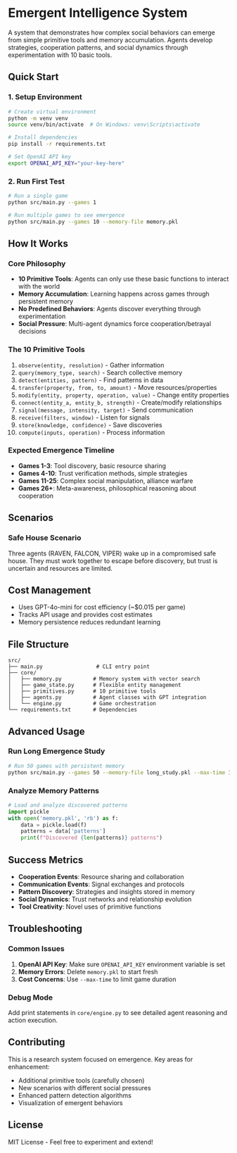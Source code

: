 # Emergent Intelligence System

A system that demonstrates how complex social behaviors can emerge from simple primitive tools and memory accumulation. Agents develop strategies, cooperation patterns, and social dynamics through experimentation with 10 basic tools.

## Quick Start

### 1. Setup Environment
```bash
# Create virtual environment
python -m venv venv
source venv/bin/activate  # On Windows: venv\Scripts\activate

# Install dependencies
pip install -r requirements.txt

# Set OpenAI API key
export OPENAI_API_KEY="your-key-here"
```

### 2. Run First Test
```bash
# Run a single game
python src/main.py --games 1

# Run multiple games to see emergence
python src/main.py --games 10 --memory-file memory.pkl
```

## How It Works

### Core Philosophy
- **10 Primitive Tools**: Agents can only use these basic functions to interact with the world
- **Memory Accumulation**: Learning happens across games through persistent memory
- **No Predefined Behaviors**: Agents discover everything through experimentation
- **Social Pressure**: Multi-agent dynamics force cooperation/betrayal decisions

### The 10 Primitive Tools
1. `observe(entity, resolution)` - Gather information
2. `query(memory_type, search)` - Search collective memory
3. `detect(entities, pattern)` - Find patterns in data
4. `transfer(property, from, to, amount)` - Move resources/properties
5. `modify(entity, property, operation, value)` - Change entity properties
6. `connect(entity_a, entity_b, strength)` - Create/modify relationships
7. `signal(message, intensity, target)` - Send communication
8. `receive(filters, window)` - Listen for signals
9. `store(knowledge, confidence)` - Save discoveries
10. `compute(inputs, operation)` - Process information

### Expected Emergence Timeline
- **Games 1-3**: Tool discovery, basic resource sharing
- **Games 4-10**: Trust verification methods, simple strategies
- **Games 11-25**: Complex social manipulation, alliance warfare
- **Games 26+**: Meta-awareness, philosophical reasoning about cooperation

## Scenarios

### Safe House Scenario
Three agents (RAVEN, FALCON, VIPER) wake up in a compromised safe house. They must work together to escape before discovery, but trust is uncertain and resources are limited.

## Cost Management
- Uses GPT-4o-mini for cost efficiency (~$0.015 per game)
- Tracks API usage and provides cost estimates
- Memory persistence reduces redundant learning

## File Structure
```
src/
├── main.py                 # CLI entry point
├── core/
│   ├── memory.py          # Memory system with vector search
│   ├── game_state.py      # Flexible entity management
│   ├── primitives.py      # 10 primitive tools
│   ├── agents.py          # Agent classes with GPT integration
│   └── engine.py          # Game orchestration
└── requirements.txt       # Dependencies
```

## Advanced Usage

### Run Long Emergence Study
```bash
# Run 50 games with persistent memory
python src/main.py --games 50 --memory-file long_study.pkl --max-time 1000
```

### Analyze Memory Patterns
```python
# Load and analyze discovered patterns
import pickle
with open('memory.pkl', 'rb') as f:
    data = pickle.load(f)
    patterns = data['patterns']
    print(f"Discovered {len(patterns)} patterns")
```

## Success Metrics
- **Cooperation Events**: Resource sharing and collaboration
- **Communication Events**: Signal exchanges and protocols
- **Pattern Discovery**: Strategies and insights stored in memory
- **Social Dynamics**: Trust networks and relationship evolution
- **Tool Creativity**: Novel uses of primitive functions

## Troubleshooting

### Common Issues
1. **OpenAI API Key**: Make sure `OPENAI_API_KEY` environment variable is set
2. **Memory Errors**: Delete `memory.pkl` to start fresh
3. **Cost Concerns**: Use `--max-time` to limit game duration

### Debug Mode
Add print statements in `core/engine.py` to see detailed agent reasoning and action execution.

## Contributing
This is a research system focused on emergence. Key areas for enhancement:
- Additional primitive tools (carefully chosen)
- New scenarios with different social pressures
- Enhanced pattern detection algorithms
- Visualization of emergent behaviors

## License
MIT License - Feel free to experiment and extend!
